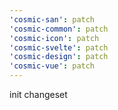 ```yaml
---
'cosmic-san': patch
'cosmic-common': patch
'cosmic-icon': patch
'cosmic-svelte': patch
'cosmic-design': patch
'cosmic-vue': patch
---
```


init changeset
